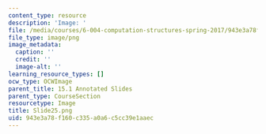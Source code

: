```yaml
---
content_type: resource
description: 'Image: '
file: /media/courses/6-004-computation-structures-spring-2017/943e3a78f160c335a0a6c5cc39e1aaec_Slide25.png
file_type: image/png
image_metadata:
  caption: ''
  credit: ''
  image-alt: ''
learning_resource_types: []
ocw_type: OCWImage
parent_title: 15.1 Annotated Slides
parent_type: CourseSection
resourcetype: Image
title: Slide25.png
uid: 943e3a78-f160-c335-a0a6-c5cc39e1aaec
---
```

